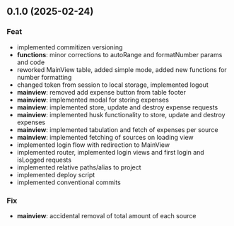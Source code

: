 ## 0.1.0 (2025-02-24)

### Feat

- implemented commitizen versioning
- **functions**: minor corrections to autoRange and formatNumber params and code
- reworked MainView table, added simple mode, added new functions for number formatting
- changed token from session to local storage, implemented logout
- **mainview**: removed add expense button from table footer
- **mainview**: implemented modal for storing expenses
- **mainview**: implemented store, update and destroy expense requests
- **mainview**: implemented husk functionality to store, update and destroy expenses
- **mainview**: implemented tabulation and fetch of expenses per source
- **mainview**: implemented fetching of sources on loading view
- implemented login flow with redirection to MainView
- implemented router, implemented login views and first login and isLogged requests
- implemented relative paths/alias to project
- implemented deploy script
- implemented conventional commits

### Fix

- **mainview**: accidental removal of total amount of each source
